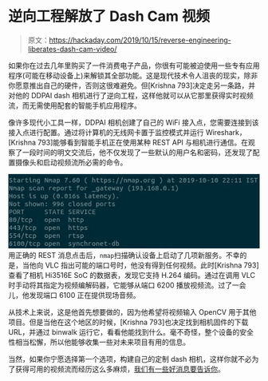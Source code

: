 # 逆向工程解放了 Dash Cam 视频

> 原文：<https://hackaday.com/2019/10/15/reverse-engineering-liberates-dash-cam-video/>

如果你在过去几年里购买了一件消费电子产品，你很有可能被迫使用一些专有应用程序(可能在移动设备上)来解锁其全部功能。这是现代技术令人沮丧的现实，除非你愿意推出自己的硬件，否则这很难避免。但[Krishna 793]决定走另一条路，并对他的 DDPAI dash 相机进行了逆向工程，这样他就可以从它那里获得实时视频流，而无需使用配套的智能手机应用程序。

像许多现代小工具一样，DDPAI 相机创建了自己的 WiFi 接入点，您需要连接到该接入点进行配置。通过将计算机的无线网卡置于监控模式并运行 Wireshark，[Krishna 793]能够看到智能手机正在使用某种 REST API 与相机进行通信。在观察了一段时间的明文交流后，他不仅发现了一些默认的用户名和密码，还发现了配置摄像头和启动视频流所必需的命令。

[![](img/7acdd28a5988c48ffb144dfc9995f149.png)](https://hackaday.com/wp-content/uploads/2019/10/dashcam_detail.jpg) 用正确的 REST 消息点击后，`nmap`扫描确认设备上启动了几项新服务。不幸的是，当他向 VLC 指出可能的端口号时，他没有得到任何视频。此时[Krishna 793]查看了相机 Hi3516E SoC 的数据表，发现它支持 H.264 编码。通过在调用 VLC 时手动将其指定为视频编解码器，它能够从端口 6200 播放视频流。过了一会儿，他发现端口 6100 正在提供现场音频。

从技术上来说，这是他首先想要做的，因为他希望将视频输入 OpenCV 用于其他项目。但是当他在这个地区的时候，[Krishna 793]也决定找到相机固件的下载 URL，并通过 binwalk 运行它，看看他能找到什么。毫不奇怪，整个设备的安全性相当松懈，所以他能够收集一些对未来项目有用的信息。

当然，如果你宁愿选择第一个选项，构建自己的定制 dash 相机，这样你就不必为了获得可用的视频流而经历这么多麻烦，[我们有一些好消息要告诉你](https://hackaday.com/2016/12/06/homebrew-dash-cam-enables-full-suite-of-sensors/)。
